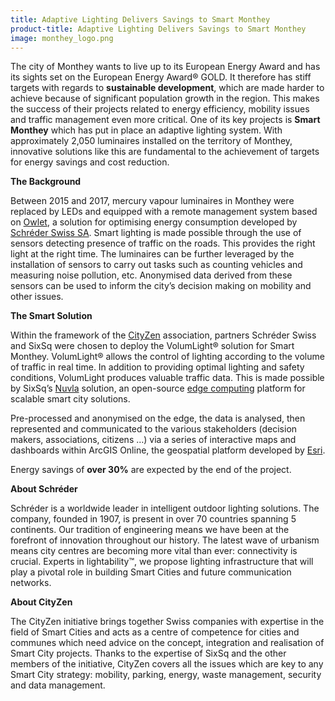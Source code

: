 ```yaml
---
title: Adaptive Lighting Delivers Savings to Smart Monthey
product-title: Adaptive Lighting Delivers Savings to Smart Monthey
image: monthey_logo.png
---
```


The city of Monthey wants to live up to its European Energy Award and has its sights set on the European Energy Award® GOLD. It therefore has stiff targets with regards to **sustainable development**, which are made harder to achieve because of significant population growth in the region. This makes the success of their projects related to energy efficiency, mobility issues and traffic management even more critical. One of its key projects is **Smart Monthey** which has put in place an adaptive lighting system. With approximately 2,050 luminaires installed on the territory of Monthey, innovative solutions like this are fundamental to the achievement of targets for energy savings and cost reduction.

**The Background**

Between 2015 and 2017, mercury vapour luminaires in Monthey were replaced by LEDs and equipped with a remote management system based on [Owlet](https://www.schreder.com/en/product-technical-control-system/owlet-iot), a solution for optimising energy consumption developed by [Schréder Swiss SA](https://ch.schreder.com/fr). Smart lighting is made possible through the use of sensors detecting presence of traffic on the roads. This provides the right light at the right time. The luminaires can be further leveraged by the installation of sensors to carry out tasks such as counting vehicles and measuring noise pollution, etc. Anonymised data derived from these sensors can be used to inform the city’s decision making on mobility and other issues.

**The Smart Solution**

Within the framework of the [CityZen](https://www.cityzen.ch/) association, partners Schréder Swiss and SixSq were chosen to deploy the VolumLight® solution for Smart Monthey. VolumLight® allows the control of lighting according to the volume of traffic in real time. In addition to providing optimal lighting and safety conditions, VolumLight produces valuable traffic data. This is made possible by SixSq’s [Nuvla](/industries/overview) solution, an open-source [edge computing](/blog/discover/2019/11/08/what-is-edge-computing) platform for scalable smart city solutions.

Pre-processed and anonymised on the edge, the data is analysed, then represented and communicated to the various stakeholders (decision makers, associations, citizens …) via a series of interactive maps and dashboards within ArcGIS Online, the geospatial platform developed by [Esri](https://www.esri.com/en-us/home).

Energy savings of **over 30%** are expected by the end of the project.

**About Schréder**

Schréder is a worldwide leader in intelligent outdoor lighting solutions. The company, founded in 1907, is present in over 70 countries spanning 5 continents. Our tradition of engineering means we have been at the forefront of innovation throughout our history. The latest wave of urbanism means city centres are becoming more vital than ever: connectivity is crucial. Experts in lightability™, we propose lighting infrastructure that will play a pivotal role in building Smart Cities and future communication networks.

**About CityZen**

The CityZen initiative brings together Swiss companies with expertise in the field of Smart Cities and acts as a centre of competence for cities and communes which need advice on the concept, integration and realisation of Smart City projects. Thanks to the expertise of SixSq and the other members of the initiative, CityZen covers all the issues which are key to any Smart City strategy: mobility, parking, energy, waste management, security and data management.
